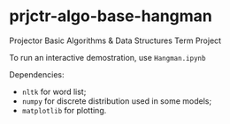 # prjctr-algo-base-hangman
Projector Basic Algorithms &amp; Data Structures Term Project

To run an interactive demostration, use `Hangman.ipynb`

Dependencies:
* `nltk` for word list;
* `numpy` for discrete distribution used in some models;
* `matplotlib` for plotting.

